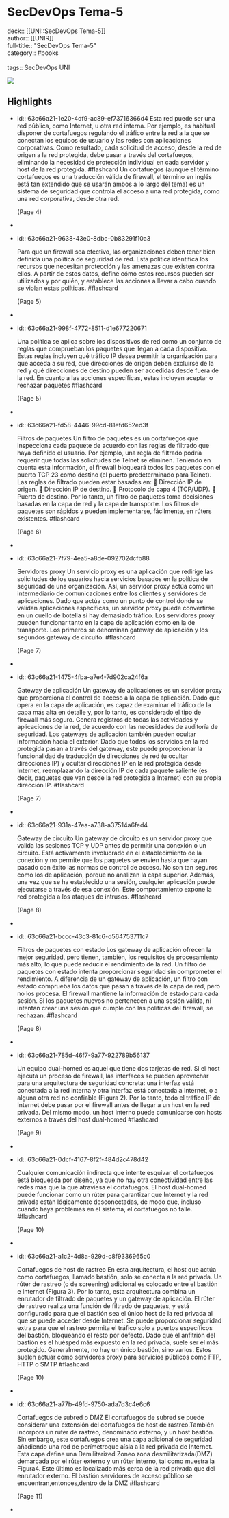 # SecDevOps Tema-5

deck:: [[UNI::SecDevOps Tema-5]]\
author:: [[UNIR]]\
full-title:: "SecDevOps Tema-5"\
category:: #books\
\
tags:: SecDevOps UNI  

![](https://readwise-assets.s3.amazonaws.com/media/uploaded_book_covers/profile_22942/ba7ab082-4d1f-4a8a-8a9c-4f28a3a87f58.jpg)
## Highlights
- id:: 63c66a21-1e20-4df9-ac89-ef73716366d4
   Esta red puede ser una red pública, como Internet, u otra red interna. Por ejemplo, es habitual disponer de cortafuegos regulando el tráfico entre la red a la que se conectan los equipos de usuario y las redes con aplicaciones corporativas. Como resultado, cada solicitud de acceso, desde la red de origen a la red protegida, debe pasar a través del cortafuegos, eliminando la necesidad de protección individual en cada servidor y host de la red protegida. #flashcard 
    Un cortafuegos (aunque el término cortafuegos es una traducción válida de firewall, el término en inglés está tan extendido que se usarán ambos a lo largo del tema) es un sistema de seguridad que controla el acceso a una red protegida, como una red corporativa, desde otra red.
  
     (Page 4)
-
- id:: 63c66a21-9638-43e0-8dbc-0b83291f10a3
  
  Para que un firewall sea efectivo, las organizaciones deben tener bien definida una política de seguridad de red. Esta política identifica los recursos que necesitan protección y las amenazas que existen contra ellos. A partir de estos datos, define cómo estos recursos pueden ser utilizados y por quién, y establece las acciones a llevar a cabo cuando se violan estas políticas. #flashcard 
  
  
     (Page 5)
-
- id:: 63c66a21-998f-4772-8511-d1e677220671
  
  Una política se aplica sobre los dispositivos de red como un conjunto de reglas que comprueban los paquetes que llegan a cada dispositivo. Estas reglas incluyen qué tráfico IP desea permitir la organización para que acceda a su red, qué direcciones de origen deben excluirse de la red y qué direcciones de destino pueden ser accedidas desde fuera de la red. En cuanto a las acciones específicas, estas incluyen aceptar o rechazar paquetes #flashcard 
  
  
     (Page 5)
-
- id:: 63c66a21-fd58-4446-99cd-81efd652ed3f
  
  Filtros de paquetes Un filtro de paquetes es un cortafuegos que inspecciona cada paquete de acuerdo con las reglas de filtrado que haya definido el usuario. Por ejemplo, una regla de filtrado podría requerir que todas las solicitudes de Telnet se eliminen. Teniendo en cuenta esta Información, el firewall bloqueará todos los paquetes con el puerto TCP 23 como destino (el puerto predeterminado para Telnet). Las reglas de filtrado pueden estar basadas en:  Dirección IP de origen.  Dirección IP de destino.  Protocolo de capa 4 (TCP/UDP).  Puerto de destino. Por lo tanto, un filtro de paquetes toma decisiones basadas en la capa de red y la capa de transporte. Los filtros de paquetes son rápidos y pueden implementarse, fácilmente, en rúters existentes. #flashcard 
  
  
     (Page 6)
-
- id:: 63c66a21-7f79-4ea5-a8de-092702dcfb88
  
  Servidores proxy Un servicio proxy es una aplicación que redirige las solicitudes de los usuarios hacia servicios basados en la política de seguridad de una organización. Así, un servidor proxy actúa como un intermediario de comunicaciones entre los clientes y servidores de aplicaciones. Dado que actúa como un punto de control donde se validan aplicaciones específicas, un servidor proxy puede convertirse en un cuello de botella si hay demasiado tráfico. Los servidores proxy pueden funcionar tanto en la capa de aplicación como en la de transporte. Los primeros se denominan gateway de aplicación y los segundos gateway de circuito. #flashcard 
  
  
     (Page 7)
-
- id:: 63c66a21-1475-4fba-a7e4-7d902ca24f6a
  
  Gateway de aplicación Un gateway de aplicaciones es un servidor proxy que proporciona el control de acceso a la capa de aplicación. Dado que opera en la capa de aplicación, es capaz de examinar el tráfico de la capa más alta en detalle y, por lo tanto, es considerado el tipo de firewall más seguro. Genera registros de todas las actividades y aplicaciones de la red, de acuerdo con las necesidades de auditoría de seguridad. Los gateways de aplicación también pueden ocultar información hacia el exterior. Dado que todos los servicios en la red protegida pasan a través del gateway, este puede proporcionar la funcionalidad de traducción de direcciones de red (u ocultar direcciones IP) y ocultar direcciones IP en la red protegida desde Internet, reemplazando la dirección IP de cada paquete saliente (es decir, paquetes que van desde la red protegida a Internet) con su propia dirección IP. #flashcard 
  
  
     (Page 7)
-
- id:: 63c66a21-931a-47ea-a738-a37514a6fed4
  
  Gateway de circuito Un gateway de circuito es un servidor proxy que valida las sesiones TCP y UDP antes de permitir una conexión o un circuito. Está activamente involucrado en el establecimiento de la conexión y no permite que los paquetes se envíen hasta que hayan pasado con éxito las normas de control de acceso. No son tan seguros como los de aplicación, porque no analizan la capa superior. Además, una vez que se ha establecido una sesión, cualquier aplicación puede ejecutarse a través de esa conexión. Este comportamiento expone la red protegida a los ataques de intrusos. #flashcard 
  
  
     (Page 8)
-
- id:: 63c66a21-bccc-43c3-81c6-d564753711c7
  
  Filtros de paquetes con estado Los gateway de aplicación ofrecen la mejor seguridad, pero tienen, también, los requisitos de procesamiento más alto, lo que puede reducir el rendimiento de la red. Un filtro de paquetes con estado intenta proporcionar seguridad sin comprometer el rendimiento. A diferencia de un gateway de aplicación, un filtro con estado comprueba los datos que pasan a través de la capa de red, pero no los procesa. El firewall mantiene la información de estado para cada sesión. Si los paquetes nuevos no pertenecen a una sesión válida, ni intentan crear una sesión que cumple con las políticas del firewall, se rechazan. #flashcard 
  
  
     (Page 8)
-
- id:: 63c66a21-785d-46f7-9a77-922789b56137
  
  Un equipo dual-homed es aquel que tiene dos tarjetas de red. Si el host ejecuta un proceso de firewall, las interfaces se pueden aprovechar para una arquitectura de seguridad concreta: una interfaz está conectada a la red interna y otra interfaz está conectada a Internet, o a alguna otra red no confiable (Figura 2). Por lo tanto, todo el tráfico IP de Internet debe pasar por el firewall antes de llegar a un host en la red privada. Del mismo modo, un host interno puede comunicarse con hosts externos a través del host dual-homed #flashcard 
  
  
     (Page 9)
-
- id:: 63c66a21-0dcf-4167-8f2f-484d2c478d42
  
  Cualquier comunicación indirecta que intente esquivar el cortafuegos está bloqueada por diseño, ya que no hay otra conectividad entre las redes más que la que atraviesa el cortafuegos. El host dual-homed puede funcionar como un rúter para garantizar que Internet y la red privada están lógicamente desconectadas, de modo que, incluso cuando haya problemas en el sistema, el cortafuegos no falle. #flashcard 
  
  
     (Page 10)
-
- id:: 63c66a21-a1c2-4d8a-929d-c8f9336965c0
  
  Cortafuegos de host de rastreo En esta arquitectura, el host que actúa como cortafuegos, llamado bastión, solo se conecta a la red privada. Un rúter de rastreo (o de screening) adicional es colocado entre el bastión e Internet (Figura 3). Por lo tanto, esta arquitectura combina un enrutador de filtrado de paquetes y un gateway de aplicación. El rúter de rastreo realiza una función de filtrado de paquetes, y está configurado para que el bastión sea el único host de la red privada al que se puede acceder desde Internet. Se puede proporcionar seguridad extra para que el rastreo permita el tráfico solo a puertos específicos del bastión, bloqueando el resto por defecto. Dado que el anfitrión del bastión es el huésped más expuesto en la red privada, suele ser el más protegido. Generalmente, no hay un único bastión, sino varios. Estos suelen actuar como servidores proxy para servicios públicos como FTP, HTTP o SMTP #flashcard 
  
  
     (Page 10)
-
- id:: 63c66a21-a77b-49fd-9750-ada7d3c4e6c6
  
  Cortafuegos de subred o DMZ El cortafuegos de subred se puede considerar una extensión del cortafuegos de host de rastreo.También incorpora un rúter de rastreo, denominado externo, y un host bastión. Sin embargo, este cortafuegos crea una capa adicional de seguridad añadiendo una red de perímetroque aísla a la red privada de Internet. Esta capa define una Demilitarized Zoneo zona desmilitarizada(DMZ) demarcada por el rúter externo y un rúter interno, tal como muestra la Figura4. Este último es localizado más cerca de la red privada que del enrutador externo. El bastión servidores de acceso público se encuentran,entonces,dentro de la DMZ #flashcard 
  
  
     (Page 11)
-